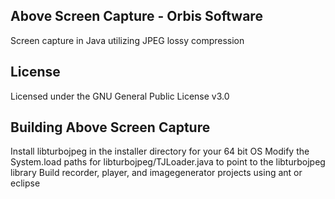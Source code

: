 Above Screen Capture - Orbis Software
-------------------------------------
Screen capture in Java utilizing JPEG lossy compression

License
-------
Licensed under the GNU General Public License v3.0

Building Above Screen Capture
-----------------------------
Install libturbojpeg in the installer directory for your 64 bit OS
Modify the System.load paths for libturbojpeg/TJLoader.java to point to the libturbojpeg library
Build recorder, player, and imagegenerator projects using ant or eclipse

